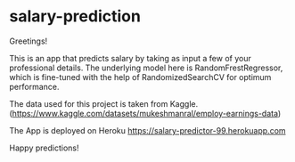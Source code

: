 # salary-prediction

Greetings!

This is an app that predicts salary by taking as input a few of your professional details. 
The underlying model here is RandomFrestRegressor, which is fine-tuned with the help of RandomizedSearchCV for optimum performance. 

The data used for this project is taken from Kaggle. (https://www.kaggle.com/datasets/mukeshmanral/employ-earnings-data)

The App is deployed on Heroku https://salary-predictor-99.herokuapp.com

Happy predictions!
